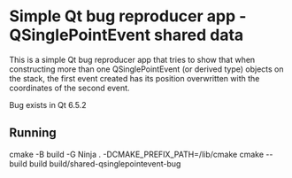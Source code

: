 # Simple Qt bug reproducer app - QSinglePointEvent shared data
This is a simple Qt bug reproducer app that tries to show that when constructing
more than one QSinglePointEvent (or derived type) objects on the stack, the
first event created has its position overwritten with the coordinates of the
second event.

Bug exists in Qt 6.5.2

## Running
cmake -B build -G Ninja . -DCMAKE_PREFIX_PATH=<Qt dir>/lib/cmake
cmake --build build
build/shared-qsinglepointevent-bug
